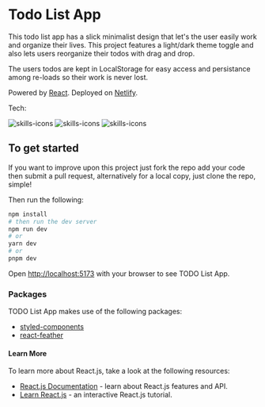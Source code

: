 # Todo List App

This todo list app has a slick minimalist design that let's the user easily work and organize their lives. This project features a light/dark theme toggle and also lets users reorganize their todos with drag and drop.

The users todos are kept in LocalStorage for easy access and persistance among re-loads so their work is never lost.

Powered by [React](https://react.dev/). Deployed on [Netlify](https://www.netlify.com/).

Tech:

<img src="https://skillicons.dev/icons?i=react" alt="skills-icons"/> <img src="https://skillicons.dev/icons?i=styledcomponents" alt="skills-icons"/> <img src="https://skillicons.dev/icons?i=netlify" alt="skills-icons"/>

## To get started

If you want to improve upon this project just fork the repo add your code then submit a pull request, alternatively for a local copy, just clone the repo, simple!

Then run the following:

```bash
npm install
# then run the dev server
npm run dev
# or
yarn dev
# or
pnpm dev
```

Open [http://localhost:5173](http://localhost:5173) with your browser to see TODO List App.

### Packages

TODO List App makes use of the following packages:

- [styled-components](https://styled-components.com/)
- [react-feather](https://www.npmjs.com/package/react-feather)

#### Learn More

To learn more about React.js, take a look at the following resources:

- [React.js Documentation](https://react.dev/reference/react) - learn about React.js features and API.
- [Learn React.js](https://react.dev/learn) - an interactive React.js tutorial.
